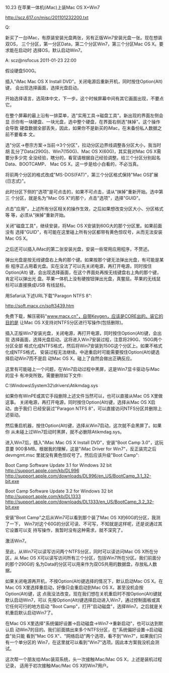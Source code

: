 10.23 在苹果一体机(iMac)上装Mac OS X+Win7

http://scz.617.cn/misc/201101232200.txt

Q:

新买了一台iMac，有原装安装光盘两张，另有正版Win7安装光盘一张。现在想装双OS，
三个分区，第一分区Data，第二个分区Win7，第三个分区Mac OS X。要求能在启动时
选择OS，默认启动Win7。

A: scz@nsfocus 2011-01-23 22:00

假设硬盘500G。

插入"iMac Mac OS X Install DVD"。关闭电源后重新开机，同时按住Option(Alt)键，
会出现选择画面，选择光盘启动。

开始选择语言，选简体中文，下一步。这个时候屏幕中间有其它画面出现，不要点它。

在整个屏幕的最上沿有一排菜单，选"实用工具->磁盘工具"。新出现的界面左侧会显
示你有一块硬盘、一块光盘，选中整个硬盘，在界面右侧选"抹掉"。这个操作会导致
硬盘数据全部丢失，因此，如果你不是新买的iMac，在未备份私人数据之前不要看本
文。

选"分区->卷宗方案->当前->3个分区"，拉动分区边界线调整各分区大小，我当时胡
乱分了Data(290G)、Win7(150G)、Mac OS X(60G)，其实我对Mac OS X需要分多少完
全没经验，瞎分的，看官请根据自己经验调整。给三个分区分别起名Data、BOOTCAMP、
Mac OS X，这一步是给小白看的，不必当真。

将前两个分区的格式改成"MS-DOS(FAT)"，第三个分区格式保持"Mac OS扩展(日志式)"。

此时分区下侧的"选项"是可点击的，如果不可点击，请从"抹掉"重新开始。选中第三
个分区，就是名为"Mac OS X"的那个，点击"选项"，选择"GUID"。

点击"应用"，上述所有分区相关的操作生效，之后如果想改变分区大小、分区格式等
等，必须从"抹掉"重新开始。

关闭"磁盘工具"，继续安装，将Mac OS X安装到60G大的那个分区里。如果前面没有
选择"GUID"，有可能在这里碰上所有分区都带有黄色惊叹号，从而无法安装Mac OS X。

之后还可以插入iMac的第二张安装光盘，安装一些常用应用程序，不赘述。

弹出光盘是按无线键盘右上角的那个键。如果按那个键无法弹出光盘，有可能是某些
程序正占用着光盘。实在没法了可以先关闭电源，再打开电源，同时按住Option(Alt)
键，会出现选择画面，在这个界面处再按无线键盘右上角的那个键，肯定可以弹出光
盘。苹果一体机上没有硬按钮弹出光盘，真鳖屈。苹果的无线鼠标可以直接换成USB
有线鼠标。

用Safari从下述URL下载"Paragon NTFS 8":

http://soft.macx.cn/soft3439.htm

免费下载，解压密码"www.macx.cn"，自带Keygen，应该是CORE出的。装它的目的是
让Mac OS X支持对NTFS分区进行写操作(包括删除)。

插入正版Win7安装光盘，关闭电源，再打开电源，同时按住Option(Alt)键，会出现
选择画面，选择光盘启动。这将进入Win7安装过程，注意将290G、150G两个分区全部
格式化成NTFS格式，然后将Win7安装到150G这个分区上。如果不格式化成NTFS格式，
安装过程无法继续。中途重启时可能需要按住Option(Alt)键选择启动Win7而不是启
动Mac OS X，碰上了自然会做出正确反应。

这里有可能碰上一个问题，在Win7启动过程中黑屏，这是Win7显卡驱动与iMac的显卡
有冲突所致。需要删除如下文件:

C:\Windows\System32\drivers\Atikmdag.sys

如果你有WinPE或其它手段删除上述文件当然可以，也可以直接从Mac OS X里做这事。
关闭电源，再打开电源，同时按住Option(Alt)键，选择从Mac OS X启动，由于我们
已经安装过"Paragon NTFS 8"，可以直接访问NTFS分区并删除上述驱动。

然后重启机器，按住Option(Alt)键，选择从Win7启动，这次就不会黑屏了。如果你
从未碰上过Win7启动时黑屏，就不必删除Atikmdag.sys。

进入Win7后，插入"iMac Mac OS X Install DVD"，安装"Boot Camp 3.0"，这玩意要
900多MB。根据我的理解，这是"iMac Driver for Win7"，反正装完之后devmgmt.msc
里就没有黄色惊叹号了。然后应该升级"Boot Camp":

Boot Camp Software Update 3.1 for Windows 32 bit
http://support.apple.com/kb/DL996
http://support.apple.com/downloads/DL996/en_US/BootCamp_3.1_32-bit.exe

Boot Camp Software Update 3.2 for Windows 32 bit
http://support.apple.com/kb/DL1333
http://support.apple.com/downloads/DL1333/en_US/BootCamp_3.2_32-bit.exe

安装"Boot Camp"之后从Win7可以看到那个装了Mac OS X的60G的分区，我测了一下，
Win7对这个60G的分区可读、不可写，不知就是这样呢，还是说通过其它设置可以支
持写操作，我暂时没有这种需求，就不深究了。

激活Win7。

至此，从Win7可以读写访问两个NTFS分区，同时可以读访问Mac OS X所在分区，从
Mac OS X可以读写访问所有三个分区，包括Win7所在分区。我们前面分的那个290G的
名为Data的分区可以用来作为双OS共用的数据盘，存放私人数据。

如果关闭电源再开机，不按Option(Alt)键选择的情况下，默认启动Mac OS X。在Mac
OS X里选择重启动，好像只会重启动到Mac OS X，甚至没机会按Option(Alt)键，这
点我没法改变。现在我们想在关机重启时不按Option(Alt)键就默认启动Win7，可以
先按Option(Alt)键选择启动进入Win7，通过控制面板或其它任何可行的地方启动
"Boot Camp"，打开"启动磁盘"，选择Win7。之后就是关机重启默认启动Win7了。

在Mac OS X里选择"系统偏好设置->启动磁盘->Win7->重新启动"，也可以达到默认启
动Win7的目的。我们前面搞出来多个NTFS分区，在"系统偏好设置->启动磁盘"处只能
看到"Mac OS X"、"网络启动"两个选项，看不到"Win7"，如果我们只有一个单分区的
Win7，在这里就可以看到"Win7"选项。因此本方案我没机会测试。

这次帮一个朋友给iMac装双系统，头一次接触iMac/Mac OS X，上述是装机过程记录，
适用于初次接触iMac/Mac OS X的Win7用户。

